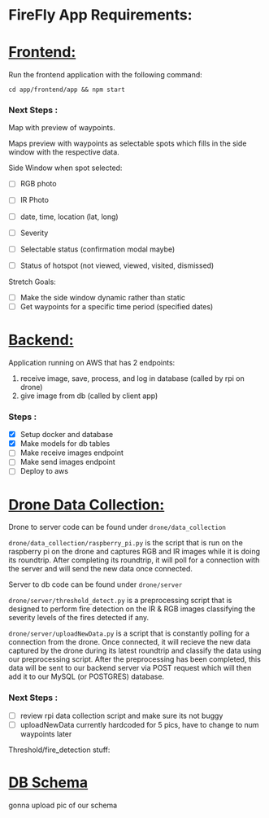# FireFly App Requirements:


# <u> Frontend: </u>

Run the frontend application with the following command:

`cd app/frontend/app && npm start`

### <b> Next Steps </B>:

Map with preview of waypoints.

Maps preview with waypoints as selectable spots which fills in the side window with the respective data.

Side Window when spot selected:
- [ ] RGB photo
- [ ] IR Photo
- [ ] date, time, location (lat, long)
- [ ] Severity
- [ ] Selectable status (confirmation modal maybe)
- [ ] Status of hotspot (not viewed, viewed, visited, dismissed)


Stretch Goals:
- [ ] Make the side window dynamic rather than static
- [ ] Get waypoints for a specific time period (specified dates)

# <u> Backend: </u>

Application running on AWS that has 2 endpoints:
1) receive image, save, process, and log in database (called by rpi on drone)
2) give image from db (called by client app)

### <b> Steps </B>:
- [x] Setup docker and database
- [x] Make models for db tables
- [ ] Make receive images endpoint
- [ ] Make send images endpoint
- [ ] Deploy to aws

# <u> Drone Data Collection: </u>

Drone to server code can be found under `drone/data_collection`

`drone/data_collection/raspberry_pi.py` is the script that is run on the raspberry pi on the drone and captures RGB and IR images while it is doing its roundtrip. After completing its roundtrip, it will poll for a connection with the server and will send the new data once connected.

Server to db code can be found under `drone/server`

`drone/server/threshold_detect.py` is a preprocessing script that is designed to perform fire detection on the IR & RGB images classifying the severity levels of the fires detected if any.

`drone/server/uploadNewData.py` is a script that is constantly polling for a connection from the drone. Once connected, it will recieve the new data captured by the drone during its latest roundtrip and classify the data using our preprocessing script. After the preprocessing has been completed, this data will be sent to our backend server via POST request which will then add it to our MySQL (or POSTGRES) database.

### <b> Next Steps </B>:

- [ ] review rpi data collection script and make sure its not buggy
- [ ] uploadNewData currently hardcoded for 5 pics, have to change to num waypoints later

Threshold/fire_detection stuff:

# <u> DB Schema </u>

gonna upload pic of our schema
